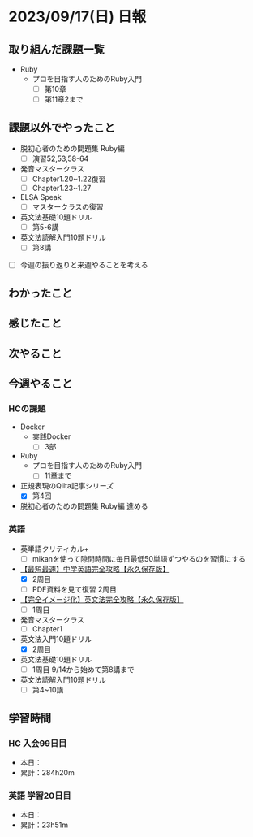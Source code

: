 # 2023/09/17(日) 日報

## 取り組んだ課題一覧

- Ruby
  - プロを目指す人のためのRuby入門
    - [ ] 第10章
    - [ ] 第11章2まで

## 課題以外でやったこと

- 脱初心者のための問題集 Ruby編
  - [ ] 演習52,53,58-64

- 発音マスタークラス
  - [ ] Chapter1.20~1.22復習
  - [ ] Chapter1.23~1.27
- ELSA Speak
  - [ ] マスタークラスの復習
- 英文法基礎10題ドリル
  - [ ] 第5-6講
- 英文法読解入門10題ドリル
  - [ ] 第8講

- [ ] 今週の振り返りと来週やることを考える

## わかったこと

## 感じたこと

## 次やること

## 今週やること

### HCの課題

- Docker
  - 実践Docker
    - [ ] 3部

- Ruby
  - プロを目指す人のためのRuby入門
    - [ ] 11章まで

- 正規表現のQiita記事シリーズ
  - [x] 第4回

- 脱初心者のための問題集 Ruby編 進める

### 英語

- 英単語クリティカル+
  - [ ] mikanを使って隙間時間に毎日最低50単語ずつやるのを習慣にする
- [【最短最速】中学英語完全攻略【永久保存版】](https://youtu.be/-d-CgIl1ce4?si=zrok9COv967OIJQ7)
  - [x] 2周目
  - [ ] PDF資料を見て復習 2周目
- [【完全イメージ化】英文法完全攻略【永久保存版】](https://youtu.be/c1xbL9Ql4F0?si=f3kFSn2FOjloqZXc)
  - [ ] 1周目
- 発音マスタークラス
  - [ ] Chapter1
- 英文法入門10題ドリル
  - [x] 2周目
- 英文法基礎10題ドリル
  - [ ] 1周目 9/14から始めて第8講まで
- 英文法読解入門10題ドリル
  - [ ] 第4~10講

## 学習時間

### HC 入会99日目

- 本日：
- 累計：284h20m

### 英語 学習20日目

- 本日：
- 累計：23h51m
